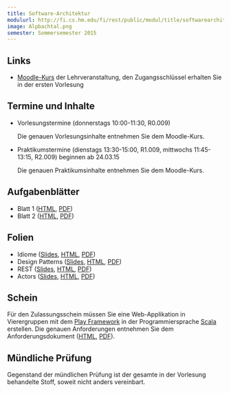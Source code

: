 ```yaml
---
title: Software-Architektur
modulurl: http://fi.cs.hm.edu/fi/rest/public/modul/title/softwarearchitektur
image: Alpbachtal.png
semester: Sommersemester 2015
---
```


<div class="row">
<div class="span6">

## Links

-   [Moodle-Kurs](https://moodle.hm.edu/course/view.php?id=5993) der
    Lehrveranstaltung, den Zugangsschlüssel erhalten Sie in der ersten Vorlesung

## Termine und Inhalte

-   Vorlesungstermine (donnerstags 10:00-11:30, R0.009)

    Die genauen Vorlesungsinhalte entnehmen Sie dem Moodle-Kurs.

-   Praktikumstermine (dienstags 13:30-15:00, R1.009, mittwochs 11:45-13:15,
    R2.009) beginnen ab 24.03.15

    Die genauen Praktikumsinhalte entnehmen Sie dem Moodle-Kurs.

## Aufgabenblätter

-   Blatt 1 ([HTML](/lectures/sa/html/Blatt01.html),
             [PDF](/lectures/sa/pdf/Blatt01.pdf))
-   Blatt 2 ([HTML](/lectures/sa/html/Blatt02.html),
             [PDF](/lectures/sa/pdf/Blatt02.pdf))

## Folien

-   Idiome
    ([Slides](/lectures/sa/presentation/01_Idiome.html),
    [HTML](/lectures/sa/html/01_Idiome.html),
    [PDF](/lectures/sa/pdf/01_Idiome.pdf))
-   Design Patterns
    ([Slides](/lectures/sa/presentation/02_DesignPatterns.html),
    [HTML](/lectures/sa/html/02_DesignPatterns.html),
    [PDF](/lectures/sa/pdf/02_DesignPatterns.pdf))
-   REST
    ([Slides](/lectures/sa/presentation/03_REST.html),
    [HTML](/lectures/sa/html/03_REST.html),
    [PDF](/lectures/sa/pdf/03_REST.pdf))
-   Actors
    ([Slides](/lectures/sa/presentation/04_Actors.html),
    [HTML](/lectures/sa/html/04_Actors.html),
    [PDF](/lectures/sa/pdf/04_Actors.pdf))

</div>
<div class="span6">

## Schein

Für den Zulassungsschein müssen Sie eine Web-Applikation in
Vierergruppen mit dem [Play Framework](https://www.playframework.com/) in der
Programmiersprache [Scala](http://scala-lang.org/) erstellen. Die genauen
Anforderungen entnehmen Sie dem Anforderungsdokument
([HTML](/lectures/sa/html/WebApp.html), [PDF](/lectures/sa/pdf/WebApp.pdf)).

## Mündliche Prüfung

Gegenstand der mündlichen Prüfung ist der gesamte in der Vorlesung
behandelte Stoff, soweit nicht anders vereinbart.

</div>
</div>
